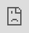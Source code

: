 ```yaml
---
title: "What is the Name of a Motorcycle that Has One Front Wheel and Two Back Wheels as Opposed to a Bike that Has Two Front Wheels and One Back Wheel?"
description: ""
date: 2022-04-17
categories: 
tags: 
thumbnail: https://tse1.mm.bing.net/th?q=What%20Is%20The%20Name%20Of%20A%20Motorcycle%20That%20Has%20One%20Front%20Wheel%20And%20Two%20Back%20Wheels%20As%20Opposed%20To%20A%20Bike%20That%20Has%20Two%20Front%20Wheels%20And%20One%20Back%20Wheel%3F&w=800&h=500&c=1&rs=1
author: "Osgood"
showToc: true
TocOpen: true
draft: false
hidemeta: false
comments: false
disableHLJS: true # to disable highlightjs
disableShare: false
disableHLJS: false
hideSummary: false
searchHidden: true
ShowReadingTime: true
ShowBreadCrumbs: true
ShowPostNavLinks: true
ShowWordCount: true
ShowRssButtonInSectionTermList: true
UseHugoToc: false
ShowShareButtons: true
---
```


<center>
	<img src="https://tse1.mm.bing.net/th?q=What%20Is%20The%20Name%20Of%20A%20Motorcycle%20That%20Has%20One%20Front%20Wheel%20And%20Two%20Back%20Wheels%20As%20Opposed%20To%20A%20Bike%20That%20Has%20Two%20Front%20Wheels%20And%20One%20Back%20Wheel%3F&w=800&h=500&c=1&rs=1" alt="What Is The Name Of A Motorcycle That Has One Front Wheel And Two Back Wheels As Opposed To A Bike That Has Two Front Wheels And One Back Wheel?" width="800" height="500" style="display: block; width: 100%; height: auto">
</center>

<p>When it comes to two-wheeled vehicles, there are two main types – motorcycles and bicycles. Motorcycles have one front wheel and two back wheels, whereas bicycles have two front wheels and one back wheel. But what type of vehicle has one front wheel and two back wheels? The answer is a motorcycle.</p>

<p>Motorcycles come in many shapes and sizes, but they all share the same basic design. Motorcycles have a single wheel in the front and two in the back. This design allows motorcycles to be more agile and maneuverable than bikes, as well as being able to carry larger loads. Motorcycles also offer more power and speed than bicycles, which makes them ideal for longer trips and more rugged terrain.</p>

<p>The most popular type of motorcycle is the cruiser, which is designed for comfort and long-distance riding. Cruisers typically have a low seat, wide handlebars, and a large fuel tank, which makes them great for long trips. Other popular types of motorcycles include sport bikes, dirt bikes, touring bikes, and adventure bikes.</p>

<p>No matter what type of motorcycle you choose, you will need to register it with the local DMV in order to drive it legally. You will also need to obtain a motorcycle license, which can be obtained at any DMV office. Once you have your license, you can begin to explore the world of motorcycles.</p>

<h2>What Are the Different Types of Motorcycles?</h2>

<p>There are several different types of motorcycles available on the market today. Each type has its own set of advantages and disadvantages, so it is important to consider your needs and lifestyle before choosing a motorcycle. Here are some of the most popular types of motorcycles:</p>

<ul>
<li><b>Cruisers:</b> Cruisers are designed for long-distance travel and comfort. They typically have a low seat, wide handlebars, and a large fuel tank. Most cruisers are styled after classic American bikes, with a classic look that is timeless.</li>
<li><b>Sport Bikes:</b> Sport bikes are designed for speed and performance. They typically have a more aggressive riding position and are built to be lightweight and aerodynamic. These bikes are designed for top speed, so they are ideal for racing or thrill-seeking riders.</li>
<li><b>Dirt Bikes:</b> Dirt bikes are designed for off-road riding and are often used in motocross racing. They typically have a raised suspension, wide tires, and large engines. These bikes are designed for rough terrain and are perfect for exploring the outdoors.</li>
<li><b>Touring Bikes:</b> Touring bikes are designed for long-distance travel and comfort. They typically have a large fuel tank, comfortable seating, and plenty of storage space. These bikes are perfect for taking road trips and touring the countryside.</li>
<li><b>Adventure Bikes:</b> Adventure bikes are designed for long-distance travel and off-road riding. They typically have a raised suspension, wide tires, and large engines. These bikes are perfect for exploring the outdoors and tackling tough terrain.</li>
</ul>

<h2>What Are the Benefits of Riding a Motorcycle?</h2>

<p>Riding a motorcycle has many benefits. Here are some of the most common advantages of riding a motorcycle:</p>

<ul>
<li><b>Cost:</b> Motorcycles are typically cheaper than cars, which makes them an affordable option for many people. They are also more fuel-efficient than cars, so you can save money on gas.</li>
<li><b>Convenience:</b> Motorcycles are more maneuverable than cars, so they can be easier to park and navigate in tight spaces. They are also lighter than cars, so they can be easier to transport.</li>
<li><b>Fun:</b> Motorcycles are fun to ride, and they can add an element of excitement to your daily commute. They can also provide a sense of freedom and adventure as you explore the open road.</li>
<li><b>Safety:</b> Motorcycles are safer than cars because they are smaller and more visible. They are also less likely to be involved in serious accidents.</li>
</ul>

<h2>What Are the Disadvantages of Riding a Motorcycle?</h2>

<p>While there are many benefits to riding a motorcycle, there are also some disadvantages. Here are some of the most common drawbacks of riding a motorcycle:</p>

<ul>
<li><b>Weather:</b> Motorcycles are not ideal for riding in inclement weather, such as heavy rain or snow. They can also be more dangerous in wet conditions.</li>
<li><b>Expense:</b> Motorcycles can be expensive to maintain, especially if you need to replace parts or repair damage. They also require regular maintenance, such as oil changes and tire rotations.</li>
<li><b>Safety:</b> Motorcycles are not as safe as cars because they offer less protection in an accident. They also require more skill to operate, so they can be more dangerous for inexperienced riders.</li>
</ul>

<h2>What Are the Best Motorcycles for Beginners?</h2>

<p>If you are new to riding motorcycles, there are several types of motorcycles that are ideal for beginners. Here are some of the best motorcycles for beginners:</p>

<ul>
<li><b>Cruiser:</b> Cruisers are ideal for beginners because they are comfortable, easy to maneuver, and less intimidating than other types of motorcycles.</li>
<li><b>Scooter:</b> Scooters are lightweight and easy to ride, making them perfect for novice riders. They are also typically less expensive than other types of motorcycles.</li>
<li><b>Dual Sport:</b> Dual sport motorcycles are designed for both on-road and off-road riding. They are ideal for riders who want to explore different types of terrain.</li>
<li><b>Standard:</b> Standard motorcycles are lightweight and easy to handle, making them ideal for novice riders. They are also typically less expensive than other types of motorcycles.</li>
</ul>

<h2>What Are the Best Motorcycles for Long-Distance Riding?</h2>

<p>If you are planning a long-distance trip, there are several types of motorcycles that are ideal for long-distance riding. Here are some of the best motorcycles for long-distance riding:</p>

<ul>
<li><b>Touring:</b> Touring motorcycles are designed for long-distance travel. They typically have a comfortable seat, plenty of storage space, and a large fuel tank.</li>
<li><b>Adventure:</b> Adventure motorcycles are designed for off-road riding and long-distance travel. They typically have a raised suspension, wide tires, and a large fuel tank.</li>
<li><b>Cruiser:</b> Cruisers are designed for comfort and long-distance travel. They typically have a low seat, wide handlebars, and a large fuel tank.</li>
</ul>

<h2>Frequently Asked Questions</h2>

<h3>What is the name of a motorcycle that has one front wheel and two back wheels?</h3>
<p>The name of a motorcycle that has one front wheel and two back wheels is a cruiser.</p>

<h3>What are the different types of motorcycles?</h3>
<p>The different types of motorcycles are cruisers, sport bikes, dirt bikes, touring bikes, and adventure bikes.</p>

<h3>What are the benefits of riding a motorcycle?</h3>
<p>The benefits of riding a motorcycle include affordability, convenience, fun, and safety.</p>

<h3>What are the disadvantages of riding a motorcycle?</h3>
<p>The disadvantages of riding a motorcycle include weather sensitivity, expense, and safety.</p>

<h3>What are the best motorcycles for beginners?</h3>
<p>The best motorcycles for beginners are cruisers, scooters, dual sports, and standards.</p>

<h3>What are the best motorcycles for long-distance riding?</h3>
<p>The best motorcycles for long-distance riding are touring motorcycles, adventure motorcycles, and cruisers.</p>

<h3>Do I need a license to ride a motorcycle?</h3>
<p>Yes, you need a license to ride a motorcycle. You can obtain a motorcycle license at any DMV office.</p>

<h3>Do I need to register my motorcycle?</h3>
<p>Yes, you need to register your motorcycle with the local DMV in order to legally drive it.</p>

<h3>Is it safe to ride a motorcycle?</h3>
<p>Yes, it is generally safe to ride a motorcycle. However, it is important to always wear a helmet and appropriate safety gear, and to obey all traffic laws.</

<div style="position: relative; padding-bottom: 56.25%; overflow: hidden"><iframe src="https://www.youtube.com/embed/PX3A7GLtFqM" frameborder="0" allow="accelerometer; autoplay; clipboard-write; encrypted-media; gyroscope; picture-in-picture; web-share" allowfullscreen style="position: absolute; top: 0; left: 0; width: 100%; height: 100%;"></iframe>
</div>